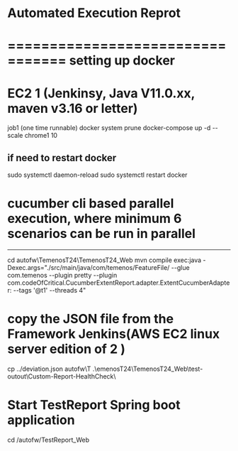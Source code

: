 # Automated Execution Reprot
=================================
setting up docker
=================================
# EC2 1 (Jenkinsy, Java V11.0.xx, maven v3.16 or letter)
job1 (one time runnable)
docker system prune
docker-compose up -d --scale chrome1 10

if need to restart docker
----------------------------------
sudo systemctl daemon-reload
sudo systemctl restart docker

# cucumber cli based parallel execution, where minimum 6 scenarios can be run in parallel
*****************************************************************************************
cd autofw\TemenosT24\TemenosT24_Web
mvn compile exec:java -Dexec.args="./src/main/java/com/temenos/FeatureFile/ --glue com.temenos --plugin pretty --plugin com.codeOfCritical.CucumberExtentReport.adapter.ExtentCucumberAdapter: --tags '@t1' --threads 4"
  
# copy the JSON file from the Framework Jenkins(AWS EC2 linux server edition of 2 )
cp ../deviation.json autofw\T .\emenosT24\TemenosT24_Web\test-outout\Custom-Report-HealthCheck\

# Start TestReport Spring boot application
cd /autofw/TestReport_Web 